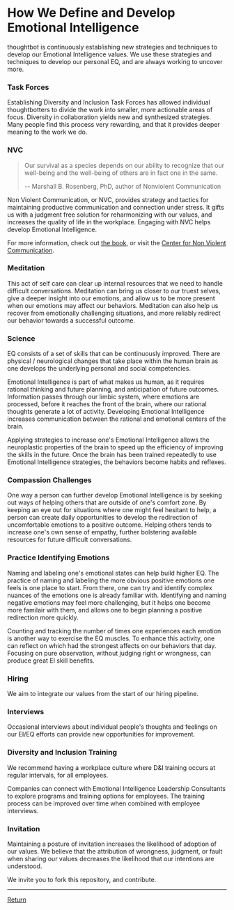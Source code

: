 # How We Define and Develop Emotional Intelligence

thoughtbot is continuously establishing new strategies and techniques to develop our Emotional Intelligence values. We use these strategies and techniques to develop our personal EQ, and are always working to uncover more.

### Task Forces

Establishing Diversity and Inclusion Task Forces has allowed individual thoughtbotters to divide the work into smaller, more actionable areas of focus. Diversity in collaboration yields new and synthesized strategies. Many people find this process very rewarding, and that it provides deeper meaning to the work we do.

### NVC

> Our survival as a species depends on our ability to recognize that our well-being and the well-being of others are in fact one in the same.
>
>  -- Marshall B. Rosenberg, PhD, author of Nonviolent Communication

Non Violent Communication, or NVC, provides strategy and tactics for maintaining productive communication and connection under stress. It gifts us with a judgment free solution for reharmonizing with our values, and increases the quality of life in the workplace. Engaging with NVC helps develop Emotional Intelligence.

For more information, check out [the book](https://nonviolentcommunication.com/), or visit the [Center for Non Violent Communication](https://www.cnvc.org/).

### Meditation

This act of self care can clear up internal resources that we need to handle difficult conversations. Meditation can bring us closer to our truest selves, give a deeper insight into our emotions, and allow us to be more present when our emotions may affect our behaviors. Meditation can also help us recover from emotionally challenging situations, and more reliably redirect our behavior towards a successful outcome.

### Science

EQ consists of a set of skills that can be continuously improved. There are physical / neurological changes that take place within the human brain as one develops the underlying personal and social competencies.

Emotional Intelligence is part of what makes us human, as it requires rational thinking and future planning, and anticipation of future outcomes. Information passes through our limbic system, where emotions are processed, before it reaches the front of the brain, where our rational thoughts generate a lot of activity. Developing Emotional Intelligence increases communication between the rational and emotional centers of the brain.

Applying strategies to increase one's Emotional Intelligence allows the neuroplastic properties of the brain to speed up the efficiency of improving the skills in the future. Once the brain has been trained repeatedly to use Emotional Intelligence strategies, the behaviors become habits and reflexes.

### Compassion Challenges

One way a person can further develop Emotional Intelligence is by seeking out ways of helping others that are outside of one's comfort zone. By keeping an eye out for situations where one might feel hesitant to help, a person can create daily opportunities to develop the redirection of uncomfortable emotions to a positive outcome. Helping others tends to increase one's own sense of empathy, further bolstering available resources for future difficult conversations.

### Practice Identifying Emotions

Naming and labeling one's emotional states can help build higher EQ. The practice of naming and labeling the more obvious positive emotions one feels is one place to start. From there, one can try and identify complex nuances of the emotions one is already familiar with. Identifying and naming negative emotions may feel more challenging, but it helps one become more familair with them, and allows one to begin planning a positive redirection more quickly.

Counting and tracking the number of times one experiences each emotion is another way to exercise the EQ muscles. To enhance this activity, one can reflect on which had the strongest affects on our behaviors that day. Focusing on pure observation, without judging right or wrongness, can produce great EI skill benefits.

### Hiring

We aim to integrate our values from the start of our hiring pipeline.

### Interviews

Occasional interviews about individual people's thoughts and feelings on our EI/EQ efforts can provide new opportunities for improvement.

### Diversity and Inclusion Training

We recommend having a workplace culture where D&I training occurs at regular intervals, for all employees.

Companies can connect with Emotional Intelligence Leadership Consultants to explore programs and training options for employees. The training process can be improved over time when combined with employee interviews.

### Invitation

Maintaining a posture of invitation increases the likelihood of adoption of our values. We believe that the attribution of wrongness, judgment, or fault when sharing our values decreases the likelihood that our intentions are understood.

We invite you to fork this repository, and contribute.

----

[Return](README.md)
